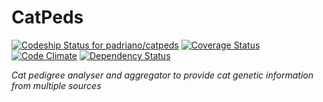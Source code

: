 CatPeds
==========
[![Codeship Status for padriano/catpeds](https://app.codeship.com/projects/70e530e0-c5e8-0134-b344-5e1bd76d6753/status?branch=master)](https://app.codeship.com/projects/198433)
[![Coverage Status](https://coveralls.io/repos/github/padriano/catpeds/badge.svg?branch=master)](https://coveralls.io/github/padriano/catpeds?branch=master)
[![Code Climate](https://codeclimate.com/github/padriano/catpeds/badges/gpa.svg)](https://codeclimate.com/github/padriano/catpeds)
[![Dependency Status](https://www.versioneye.com/user/projects/5889fba91618a7004ce168aa/badge.svg?style=flat)](https://www.versioneye.com/user/projects/5889fba91618a7004ce168aa)

*Cat pedigree analyser and aggregator to provide cat genetic information from multiple sources*
